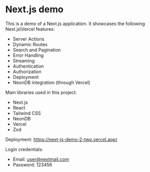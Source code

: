 # Next.js demo

This is a demo of a Next.js application. It showcases the following
Next.js\Vercel features:

- Server Actions
- Dynamic Routes
- Search and Pagination
- Error Handling
- Streaming
- Authentication
- Authorization
- Deployment
- NeonDB integration (through Vercel)

Main libraries used in this project:

- Next.js
- React
- Tailwind CSS
- NeonDB
- Vercel
- Zod

Deployment: <https://next-js-demo-2-two.vercel.app/>

Login credentials:

- Email: <user@nextmail.com>
- Password: 123456
